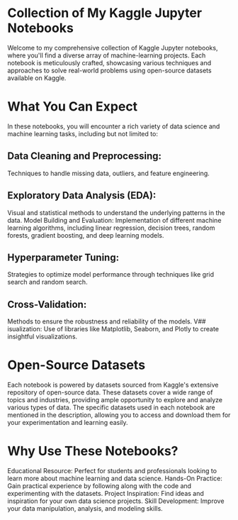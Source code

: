 # Collection of My Kaggle Jupyter Notebooks
Welcome to my comprehensive collection of Kaggle Jupyter notebooks, where you'll find a diverse array of machine-learning projects. Each notebook is meticulously crafted, showcasing various techniques and approaches to solve real-world problems using open-source datasets available on Kaggle.

# What You Can Expect
In these notebooks, you will encounter a rich variety of data science and machine learning tasks, including but not limited to:

## Data Cleaning and Preprocessing: 
Techniques to handle missing data, outliers, and feature engineering.
## Exploratory Data Analysis (EDA): 
Visual and statistical methods to understand the underlying patterns in the data.
Model Building and Evaluation: Implementation of different machine learning algorithms, including linear regression, decision trees, random forests, gradient boosting, and deep learning models.
## Hyperparameter Tuning: 
Strategies to optimize model performance through techniques like grid search and random search.
## Cross-Validation:
Methods to ensure the robustness and reliability of the models.
V## isualization: 
Use of libraries like Matplotlib, Seaborn, and Plotly to create insightful visualizations.

# Open-Source Datasets
Each notebook is powered by datasets sourced from Kaggle's extensive repository of open-source data. These datasets cover a wide range of topics and industries, providing ample opportunity to explore and analyze various types of data. The specific datasets used in each notebook are mentioned in the description, allowing you to access and download them for your experimentation and learning easily.

# Why Use These Notebooks?
Educational Resource: Perfect for students and professionals looking to learn more about machine learning and data science.
Hands-On Practice: Gain practical experience by following along with the code and experimenting with the datasets.
Project Inspiration: Find ideas and inspiration for your own data science projects.
Skill Development: Improve your data manipulation, analysis, and modeling skills.
